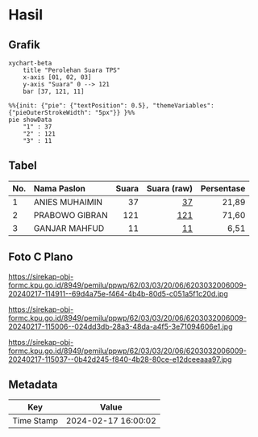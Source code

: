 # Hasil

## Grafik

```mermaid
xychart-beta
    title "Perolehan Suara TPS"
    x-axis [01, 02, 03]
    y-axis "Suara" 0 --> 121
    bar [37, 121, 11]
```

```mermaid
%%{init: {"pie": {"textPosition": 0.5}, "themeVariables": {"pieOuterStrokeWidth": "5px"}} }%%
pie showData
    "1" : 37
    "2" : 121
    "3" : 11
```

## Tabel

| No. | Nama Paslon    | Suara | Suara (raw) | Persentase |
|:--- |:-------------- | -----:| -----------:| ----------:|
| 1   | ANIES MUHAIMIN | 37    | [37][p-1]   | 21,89      |
| 2   | PRABOWO GIBRAN | 121   | [121][p-2]  | 71,60      |
| 3   | GANJAR MAHFUD  | 11    | [11][p-3]   | 6,51       |


[p-1]: https://github.com/gigit-pemilu/pemilu-2024-62-kalimantan-tengah/blob/main/pilpres/hitung-suara/sub/62-kalimantan-tengah/sub/03-kapuas/sub/03-kapuas-timur/sub/2006-anjir-mambulau-barat/sub/009-tps/sub/paslon-1.txt
[p-2]: https://github.com/gigit-pemilu/pemilu-2024-62-kalimantan-tengah/blob/main/pilpres/hitung-suara/sub/62-kalimantan-tengah/sub/03-kapuas/sub/03-kapuas-timur/sub/2006-anjir-mambulau-barat/sub/009-tps/sub/paslon-2.txt
[p-3]: https://github.com/gigit-pemilu/pemilu-2024-62-kalimantan-tengah/blob/main/pilpres/hitung-suara/sub/62-kalimantan-tengah/sub/03-kapuas/sub/03-kapuas-timur/sub/2006-anjir-mambulau-barat/sub/009-tps/sub/paslon-3.txt

## Foto C Plano

https://sirekap-obj-formc.kpu.go.id/8949/pemilu/ppwp/62/03/03/20/06/6203032006009-20240217-114911--69d4a75e-f464-4b4b-80d5-c051a5f1c20d.jpg

https://sirekap-obj-formc.kpu.go.id/8949/pemilu/ppwp/62/03/03/20/06/6203032006009-20240217-115006--024dd3db-28a3-48da-a4f5-3e71094606e1.jpg

https://sirekap-obj-formc.kpu.go.id/8949/pemilu/ppwp/62/03/03/20/06/6203032006009-20240217-115037--0b42d245-f840-4b28-80ce-e12dceeaaa97.jpg


## Metadata

| Key        | Value               |
| ---------- | ------------------- |
| Time Stamp | 2024-02-17 16:00:02 |



